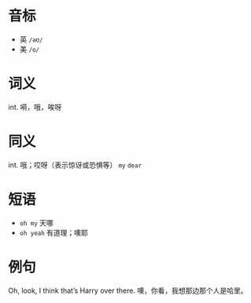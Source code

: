 # 音标

- 英 `/əʊ/`
- 美 `/o/`

# 词义

int. 嗬，哦，唉呀


# 同义

int. 哦；哎呀（表示惊讶或恐惧等）
`my` `dear`

# 短语

- `oh my` 天哪
- `oh yeah` 有道理；噢耶

# 例句

Oh, look, I think that’s Harry over there.
噢，你看，我想那边那个人是哈里。


